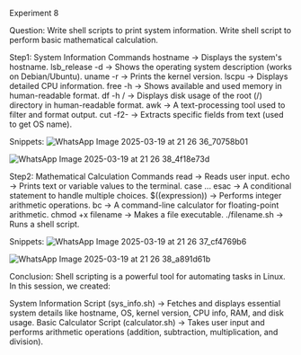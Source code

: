 Experiment 8

Question:
Write shell scripts to print system information.
Write shell script to perform basic mathematical calculation.


Step1:
System Information Commands
hostname → Displays the system's hostname.
lsb_release -d → Shows the operating system description (works on Debian/Ubuntu).
uname -r → Prints the kernel version.
lscpu → Displays detailed CPU information.
free -h → Shows available and used memory in human-readable format.
df -h / → Displays disk usage of the root (/) directory in human-readable format.
awk → A text-processing tool used to filter and format output.
cut -f2- → Extracts specific fields from text (used to get OS name).


Snippets:
![WhatsApp Image 2025-03-19 at 21 26 36_70758b01](https://github.com/user-attachments/assets/c5bb4549-6d7a-474e-8df4-125c7b51487e)

![WhatsApp Image 2025-03-19 at 21 26 38_4f18e73d](https://github.com/user-attachments/assets/8a6c330e-c7b1-465f-b2f7-2a2d9e07c57b)


Step2:
Mathematical Calculation Commands
read → Reads user input.
echo → Prints text or variable values to the terminal.
case ... esac → A conditional statement to handle multiple choices.
$((expression)) → Performs integer arithmetic operations.
bc → A command-line calculator for floating-point arithmetic.
chmod +x filename → Makes a file executable.
./filename.sh → Runs a shell script.


Snippets:
![WhatsApp Image 2025-03-19 at 21 26 37_cf4769b6](https://github.com/user-attachments/assets/6a09cf5d-6922-4dbd-963b-57360cc0e57c)

![WhatsApp Image 2025-03-19 at 21 26 38_a891d61b](https://github.com/user-attachments/assets/936ae1c2-aa96-42a9-b7b0-ddd2935d0dca)


Conclusion:
Shell scripting is a powerful tool for automating tasks in Linux. In this session, we created:

System Information Script (sys_info.sh) → Fetches and displays essential system details like hostname, OS, kernel version, CPU info, RAM, and disk usage.
Basic Calculator Script (calculator.sh) → Takes user input and performs arithmetic operations (addition, subtraction, multiplication, and division).

